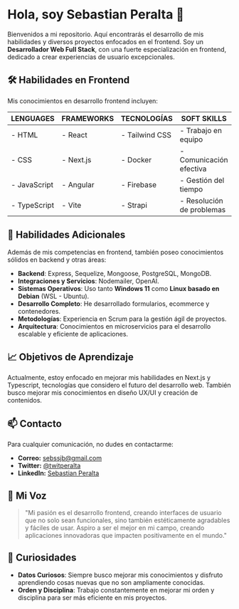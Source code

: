 # Hola, soy Sebastian Peralta :wave:

Bienvenidos a mi repositorio. Aquí encontrarás el desarrollo de mis habilidades y diversos proyectos enfocados en el frontend. Soy un **Desarrollador Web Full Stack**, con una fuerte especialización en frontend, dedicado a crear experiencias de usuario excepcionales.

<!-- Uncomment the following line to include a banner image -->
<!-- ![Banner](https://www.digitaland.tv/wp-content/uploads/2016/03/banner_developer-.jpg) -->

## :hammer_and_wrench: Habilidades en Frontend

Mis conocimientos en desarrollo frontend incluyen:

|        LENGUAGES       |        FRAMEWORKS        |         TECNOLOGÍAS        |        SOFT SKILLS        |
|------------------------|--------------------------|----------------------------|---------------------------|
| - HTML                 | - React                  | - Tailwind CSS             | - Trabajo en equipo       |
| - CSS                  | - Next.js                | - Docker                   | - Comunicación efectiva   |
| - JavaScript           | - Angular                | - Firebase                 | - Gestión del tiempo      |
| - TypeScript           | - Vite                   | - Strapi                   | - Resolución de problemas |

## :star2: Habilidades Adicionales

Además de mis competencias en frontend, también poseo conocimientos sólidos en backend y otras áreas:

- **Backend**: Express, Sequelize, Mongoose, PostgreSQL, MongoDB.
- **Integraciones y Servicios**: Nodemailer, OpenAI.
- **Sistemas Operativos**: Uso tanto **Windows 11** como **Linux basado en Debian** (WSL - Ubuntu).
- **Desarrollo Completo**: He desarrollado formularios, ecommerce y contenedores.
- **Metodologías**: Experiencia en Scrum para la gestión ágil de proyectos.
- **Arquitectura**: Conocimientos en microservicios para el desarrollo escalable y eficiente de aplicaciones.

## :chart_with_upwards_trend: Objetivos de Aprendizaje

Actualmente, estoy enfocado en mejorar mis habilidades en Next.js y Typescript, tecnologías que considero el futuro del desarrollo web. También busco mejorar mis conocimientos en diseño UX/UI y creación de contenidos.

## :mailbox: Contacto

Para cualquier comunicación, no dudes en contactarme:

- **Correo:** [sebssjb@gmail.com](mailto:sebssjb@gmail.com)
- **Twitter:** [@twitperalta](https://twitter.com/twitperalta)
- **LinkedIn:** [Sebastian Peralta](https://www.linkedin.com/in/sebastian-peralta-62539a240/)

## :loudspeaker: Mi Voz

> "Mi pasión es el desarrollo frontend, creando interfaces de usuario que no solo sean funcionales, sino también estéticamente agradables y fáciles de usar. Aspiro a ser el mejor en mi campo, creando aplicaciones innovadoras que impacten positivamente en el mundo."

## :brain: Curiosidades

- **Datos Curiosos**: Siempre busco mejorar mis conocimientos y disfruto aprendiendo cosas nuevas que no son ampliamente conocidas.
- **Orden y Disciplina**: Trabajo constantemente en mejorar mi orden y disciplina para ser más eficiente en mis proyectos.
